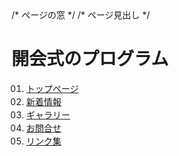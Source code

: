 <!DOCTYPE html>

<html lang="ja">

<head>
  
<meta charset="UTF-8">

<title> リストを作成と活用 </title> /* ページの窓 */

<style>
 ol{
    list-style-type: upper-roman;
    font-weight: bold;
    line-height: 2.0;
 }
 ul{
    list-style-type: decimal-leading-zero;
    font-weight: normal;
    line-height: 1.5;
 }
</style>
</head>

<body>
/* ページ見出し */

<h1> 開会式のプログラム </h1> 
<ul>
  <li><a href="index.html">トップページ</a></li>
  <li><a href="info.html">新着情報</a></li>
  <li><a href="info.html">ギャラリー</a></li>
  <li><a href="info.html">お問合せ</a></li>
  <li><a href="info.html">リンク集</a></li>
</ul>
</body>
</html>
